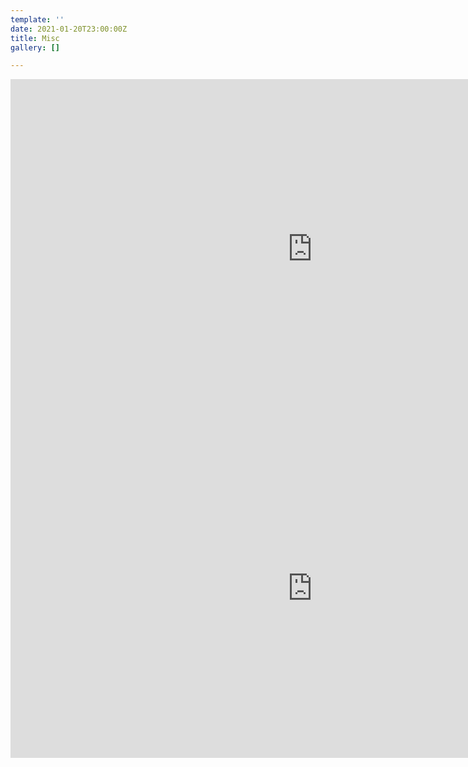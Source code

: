 ```yaml
---
template: ''
date: 2021-01-20T23:00:00Z
title: Misc
gallery: []

---
```

<iframe width="966" height="543" src="https://www.youtube.com/embed/Ljdbu3tCn50" frameborder="0" allow="accelerometer; autoplay; clipboard-write; encrypted-media; gyroscope; picture-in-picture" allowfullscreen></iframe>

<iframe width="966" height="543" src="https://www.youtube.com/embed/jKJPpmyOwFw" frameborder="0" allow="accelerometer; autoplay; clipboard-write; encrypted-media; gyroscope; picture-in-picture" allowfullscreen></iframe>